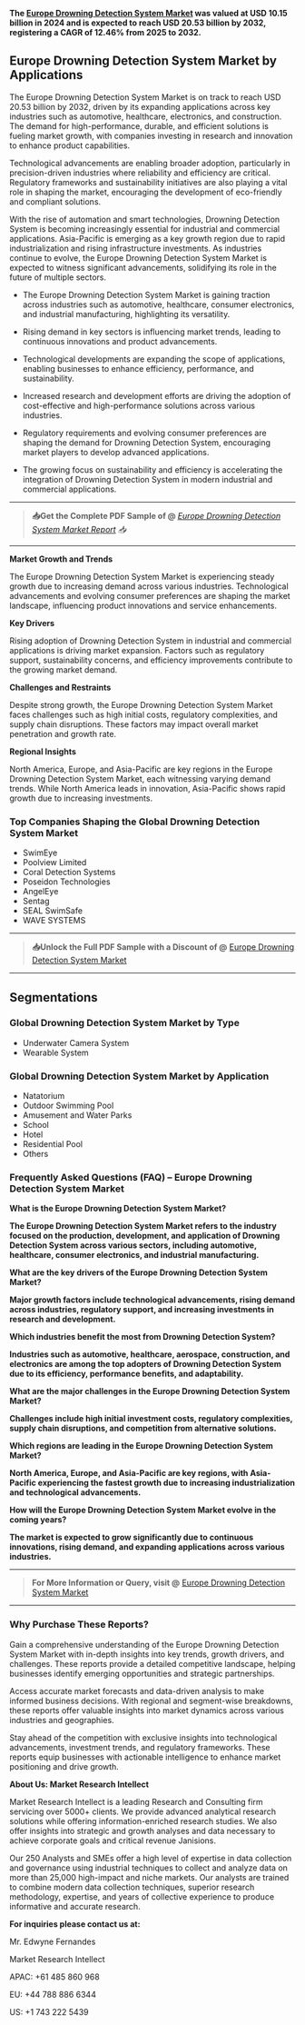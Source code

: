 <p><strong>The <a href="https://www.marketresearchintellect.com/download-sample/?rid=1045400&amp;utm_source=Pulse-April-Europe&amp;utm_medium=852">Europe Drowning Detection System Market</a> was valued at USD 10.15 billion in 2024 and is expected to reach USD 20.53 billion by 2032, registering a CAGR of 12.46% from 2025 to 2032.</strong></p><h2>Europe Drowning Detection System Market by Applications&nbsp;</h2><p><p>The Europe Drowning Detection System Market is on track to reach USD 20.53 billion by 2032, driven by its expanding applications across key industries such as automotive, healthcare, electronics, and construction. The demand for high-performance, durable, and efficient solutions is fueling market growth, with companies investing in research and innovation to enhance product capabilities.</p><p>Technological advancements are enabling broader adoption, particularly in precision-driven industries where reliability and efficiency are critical. Regulatory frameworks and sustainability initiatives are also playing a vital role in shaping the market, encouraging the development of eco-friendly and compliant solutions.</p><p>With the rise of automation and smart technologies, Drowning Detection System is becoming increasingly essential for industrial and commercial applications. Asia-Pacific is emerging as a key growth region due to rapid industrialization and rising infrastructure investments. As industries continue to evolve, the Europe Drowning Detection System Market is expected to witness significant advancements, solidifying its role in the future of multiple sectors.</p></p><ul><li><p>The Europe Drowning Detection System Market is gaining traction across industries such as automotive, healthcare, consumer electronics, and industrial manufacturing, highlighting its versatility.</p></li><li><p>Rising demand in key sectors is influencing market trends, leading to continuous innovations and product advancements.</p></li><li><p>Technological developments are expanding the scope of applications, enabling businesses to enhance efficiency, performance, and sustainability.</p></li><li><p>Increased research and development efforts are driving the adoption of cost-effective and high-performance solutions across various industries.</p></li><li><p>Regulatory requirements and evolving consumer preferences are shaping the demand for Drowning Detection System, encouraging market players to develop advanced applications.</p></li><li><p>The growing focus on sustainability and efficiency is accelerating the integration of Drowning Detection System in modern industrial and commercial applications.</p></li></ul><hr /><blockquote><p><strong><span class="font-[700]">📥Get the Complete PDF Sample of @ </span></strong><em><span class="font-[700]"><a href="https://www.marketresearchintellect.com/download-sample/?rid=1045400&amp;utm_source=Pulse-April-Europe&amp;utm_medium=852" target="_blank" data-tracking-control-name="article-ssr-frontend-pulse_little-text-block" data-tracking-will-navigate="" data-test-link="">Europe Drowning Detection System Market Report</a>&nbsp;📥</span></em></p></blockquote><hr /><p class="" data-start="77" data-end="360"><strong data-start="77" data-end="105">Market Growth and Trends</strong></p><p class="" data-start="77" data-end="360">The Europe Drowning Detection System Market is experiencing steady growth due to increasing demand across various industries. Technological advancements and evolving consumer preferences are shaping the market landscape, influencing product innovations and service enhancements.</p><p class="" data-start="362" data-end="606"><strong data-start="362" data-end="377">Key Drivers</strong></p><p class="" data-start="362" data-end="606">Rising adoption of Drowning Detection System in industrial and commercial applications is driving market expansion. Factors such as regulatory support, sustainability concerns, and efficiency improvements contribute to the growing market demand.</p><p class="" data-start="608" data-end="849"><strong data-start="608" data-end="637">Challenges and Restraints</strong></p><p class="" data-start="608" data-end="849">Despite strong growth, the Europe Drowning Detection System Market faces challenges such as high initial costs, regulatory complexities, and supply chain disruptions. These factors may impact overall market penetration and growth rate.</p><p class="" data-start="851" data-end="1095"><strong data-start="851" data-end="872">Regional Insights</strong></p><p class="" data-start="851" data-end="1095">North America, Europe, and Asia-Pacific are key regions in the Europe Drowning Detection System Market, each witnessing varying demand trends. While North America leads in innovation, Asia-Pacific shows rapid growth due to increasing investments.</p><p><h3>Top Companies Shaping the Global Drowning Detection System Market </h3><ul><li>SwimEye</li><li>Poolview Limited</li><li>Coral Detection Systems</li><li>Poseidon Technologies</li><li>AngelEye</li><li>Sentag</li><li>SEAL SwimSafe</li><li>WAVE SYSTEMS</li></ul></p><hr /><blockquote><p><strong>📥Unlock the Full PDF Sample with a Discount of @</strong> <a href="https://www.marketresearchintellect.com/ask-for-discount/?rid=1045400&amp;utm_source=Pulse-April-Europe&amp;utm_medium=852">Europe Drowning Detection System Market</a></p></blockquote><hr /><p><h2>Segmentations</h2><h3>Global Drowning Detection System Market by Type</h3><ul><li>Underwater Camera System</li><li>Wearable System</li></ul><h3>Global Drowning Detection System Market by Application</h3><ul><li>Natatorium</li><li>Outdoor Swimming Pool</li><li>Amusement and Water Parks</li><li>School</li><li>Hotel</li><li>Residential Pool</li><li>Others</li></ul></p><h3><strong>Frequently Asked Questions (FAQ) &ndash; Europe Drowning Detection System Market</strong></h3><p><strong>What is the Europe Drowning Detection System Market?</strong></p><p><strong>The Europe Drowning Detection System Market refers to the industry focused on the production, development, and application of Drowning Detection System across various sectors, including automotive, healthcare, consumer electronics, and industrial manufacturing.</strong></p><p><strong>What are the key drivers of the Europe Drowning Detection System Market?</strong></p><p><strong>Major growth factors include technological advancements, rising demand across industries, regulatory support, and increasing investments in research and development.</strong></p><p><strong>Which industries benefit the most from Drowning Detection System?</strong></p><p><strong>Industries such as automotive, healthcare, aerospace, construction, and electronics are among the top adopters of Drowning Detection System due to its efficiency, performance benefits, and adaptability.</strong></p><p><strong>What are the major challenges in the Europe Drowning Detection System Market?</strong></p><p><strong>Challenges include high initial investment costs, regulatory complexities, supply chain disruptions, and competition from alternative solutions.</strong></p><p><strong>Which regions are leading in the Europe Drowning Detection System Market?</strong></p><p><strong>North America, Europe, and Asia-Pacific are key regions, with Asia-Pacific experiencing the fastest growth due to increasing industrialization and technological advancements.</strong></p><p><strong>How will the Europe Drowning Detection System Market evolve in the coming years?</strong></p><p><strong>The market is expected to grow significantly due to continuous innovations, rising demand, and expanding applications across various industries.</strong></p><hr /><blockquote><p><span class="font-[700]"><strong>For More Information or Query, visit&nbsp;@</strong>&nbsp;</span><span class="font-[700]"><a href="https://www.marketresearchintellect.com/product/drowning-detection-system-market/?utm_source=Linkedin&utm_medium=852" target="_blank" data-tracking-control-name="article-ssr-frontend-pulse_little-text-block" data-tracking-will-navigate="" data-test-link="">Europe Drowning Detection System Market</a></span></p></blockquote><hr /><h3><strong data-start="0" data-end="31">Why Purchase These Reports?</strong></h3><p class="" data-start="35" data-end="297">Gain a comprehensive understanding of the Europe Drowning Detection System Market with in-depth insights into key trends, growth drivers, and challenges. These reports provide a detailed competitive landscape, helping businesses identify emerging opportunities and strategic partnerships.</p><p class="" data-start="299" data-end="540">Access accurate market forecasts and data-driven analysis to make informed business decisions. With regional and segment-wise breakdowns, these reports offer valuable insights into market dynamics across various industries and geographies.</p><p class="" data-start="542" data-end="784">Stay ahead of the competition with exclusive insights into technological advancements, investment trends, and regulatory frameworks. These reports equip businesses with actionable intelligence to enhance market positioning and drive growth.</p><p><strong><span class="font-[700]">About Us: Market Research Intellect</span></strong></p><p><span class="">Market Research Intellect is a leading Research and Consulting firm servicing over 5000+ clients. We provide advanced analytical research solutions while offering information-enriched research studies.&nbsp;</span>We also offer insights into strategic and growth analyses and data necessary to achieve corporate goals and critical revenue Janisions.</p><p><span class="">Our 250 Analysts and SMEs offer a high level of expertise in data collection and governance using industrial techniques to collect and analyze data on more than 25,000 high-impact and niche markets. Our analysts are trained to combine modern data collection techniques, superior research methodology, expertise, and years of collective experience to produce informative and accurate research.</span></p><p><strong>For inquiries please contact us at:</strong></p><p>Mr. Edwyne Fernandes</p><p>Market Research Intellect</p><p>APAC: +61 485 860 968</p><p>EU: +44 788 886 6344</p><p>US: +1 743 222 5439</p>